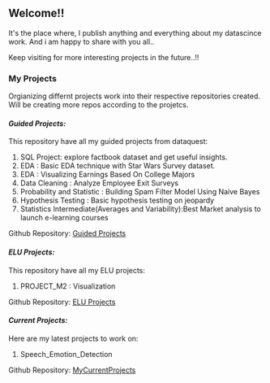 ## Welcome!!

It's the place where, I publish anything and everything about my datascince work. 
And i am happy to share with you all..  

Keep visiting for more interesting projects in the future..!!


### My Projects

Orgianizing differnt projects work into their respective repositories created. Will be creating more repos according to the projetcs.

#### _Guided Projects:_

This repository have all my guided projects from dataquest:

1. SQL Project: explore factbook dataset and get useful insights.
2. EDA : Basic EDA technique with Star Wars Survey dataset.
3. EDA : Visualizing Earnings Based On College Majors
4. Data Cleaning : Analyze Employee Exit Surveys
5. Probability and Statistic : Building Spam Filter Model Using Naive Bayes
6. Hypothesis Testing : Basic hypothesis testing on jeopardy
7. Statistics Intermediate(Averages and Variability):Best Market analysis to launch e-learning courses

Github Repository:
[Guided Projects](https://github.com/manijangde/GuidedProjects)

#### _ELU Projects:_

This repository have all my ELU projects:

1. PROJECT_M2 : Visualization 

Github Repository:
[ELU Projects](https://github.com/manijangde/EluProjects)

#### _Current Projects:_

Here are my latest projects to work on:

1. Speech_Emotion_Detection

Github Repository:
[MyCurrentProjects](https://github.com/manijangde/CurrentProjects)

